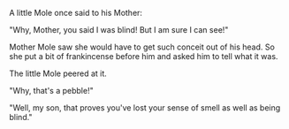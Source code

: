 A little Mole once said to his Mother:

"Why, Mother, you said I was blind! But I am sure I can see!"

Mother Mole saw she would have to get such conceit out of his
head. So she put a bit of frankincense before him and asked him
to tell what it was.

The little Mole peered at it.

"Why, that's a pebble!"

"Well, my son, that proves you've lost your sense of smell as
well as being blind."
